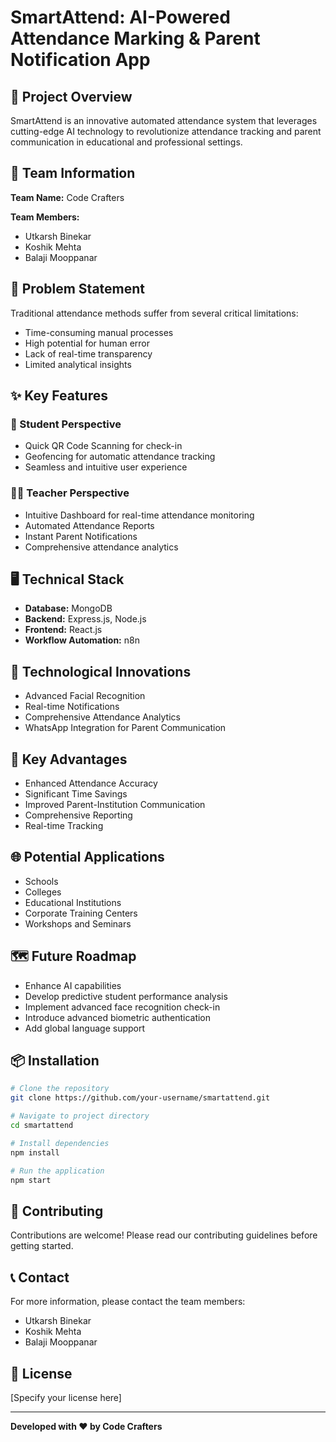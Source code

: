 # SmartAttend: AI-Powered Attendance Marking & Parent Notification App

## 🚀 Project Overview

SmartAttend is an innovative automated attendance system that leverages cutting-edge AI technology to revolutionize attendance tracking and parent communication in educational and professional settings.

## 👥 Team Information

**Team Name:** Code Crafters

**Team Members:**
- Utkarsh Binekar
- Koshik Mehta
- Balaji Mooppanar

## 🎯 Problem Statement

Traditional attendance methods suffer from several critical limitations:
- Time-consuming manual processes
- High potential for human error
- Lack of real-time transparency
- Limited analytical insights

## ✨ Key Features

### 📱 Student Perspective
- Quick QR Code Scanning for check-in
- Geofencing for automatic attendance tracking
- Seamless and intuitive user experience

### 👩‍🏫 Teacher Perspective
- Intuitive Dashboard for real-time attendance monitoring
- Automated Attendance Reports
- Instant Parent Notifications
- Comprehensive attendance analytics

## 🖥️ Technical Stack

- **Database:** MongoDB
- **Backend:** Express.js, Node.js
- **Frontend:** React.js
- **Workflow Automation:** n8n

## 🔬 Technological Innovations

- Advanced Facial Recognition
- Real-time Notifications
- Comprehensive Attendance Analytics
- WhatsApp Integration for Parent Communication

## 🌟 Key Advantages

- Enhanced Attendance Accuracy
- Significant Time Savings
- Improved Parent-Institution Communication
- Comprehensive Reporting
- Real-time Tracking

## 🌐 Potential Applications

- Schools
- Colleges
- Educational Institutions
- Corporate Training Centers
- Workshops and Seminars

## 🗺️ Future Roadmap

- Enhance AI capabilities
- Develop predictive student performance analysis
- Implement advanced face recognition check-in
- Introduce advanced biometric authentication
- Add global language support

## 📦 Installation

```bash
# Clone the repository
git clone https://github.com/your-username/smartattend.git

# Navigate to project directory
cd smartattend

# Install dependencies
npm install

# Run the application
npm start
```

## 🤝 Contributing

Contributions are welcome! Please read our contributing guidelines before getting started.

## 📞 Contact

For more information, please contact the team members:
- Utkarsh Binekar
- Koshik Mehta
- Balaji Mooppanar

## 📄 License

[Specify your license here]

---

**Developed with ❤️ by Code Crafters**
